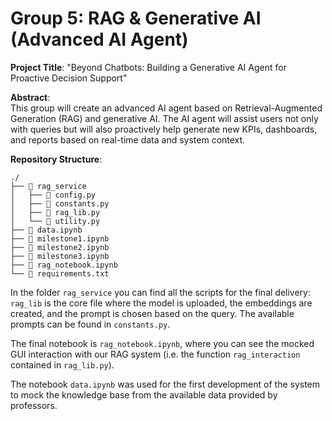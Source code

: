 # Group 5: RAG & Generative AI (Advanced AI Agent) 

**Project Title**: "Beyond Chatbots: Building a Generative AI Agent for Proactive Decision Support"

**Abstract**:  
This group will create an advanced AI agent based on Retrieval-Augmented Generation (RAG) and generative AI. The AI agent will assist users not only with queries but will also proactively help generate new KPIs, dashboards, and reports based on real-time data and system context.

**Repository Structure**:
```
./
├── 📂 rag_service
│   ├── 📄 config.py
│   ├── 📄 constants.py
│   ├── 📄 rag_lib.py
│   └── 📄 utility.py
├── 📄 data.ipynb
├── 📄 milestone1.ipynb
├── 📄 milestone2.ipynb
├── 📄 milestone3.ipynb
├── 📄 rag_notebook.ipynb
└── 📄 requirements.txt
```
In the folder `rag_service` you can find all the scripts for the final delivery: `rag_lib` is the core file where the model is uploaded, the embeddings are created, and the prompt is chosen based on the query. The available prompts can be found in `constants.py`.

The final notebook is `rag_notebook.ipynb`, where you can see the mocked GUI interaction with our RAG system (i.e. the function `rag_interaction` contained in `rag_lib.py`).

The notebook `data.ipynb` was used for the first development of the system to mock the knowledge base from the available data provided by professors.
